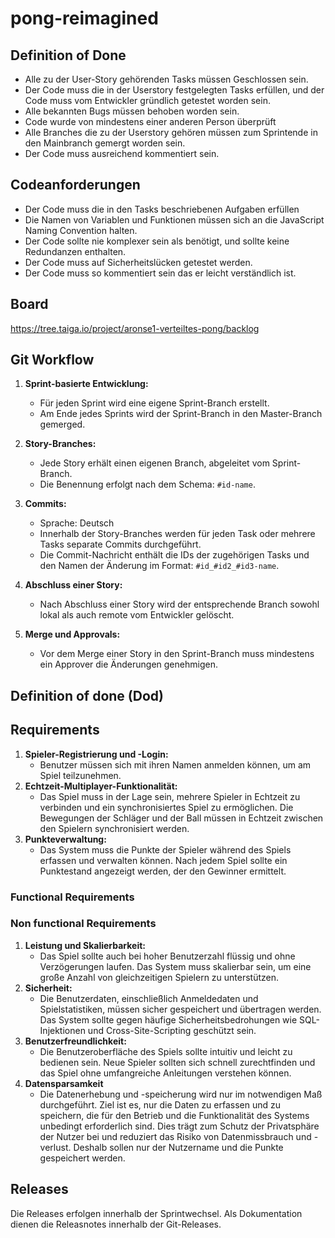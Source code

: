 # pong-reimagined
## Definition of Done
* Alle zu der User-Story gehörenden Tasks müssen Geschlossen sein.
* Der Code muss die in der Userstory festgelegten Tasks erfüllen, und der Code muss vom Entwickler gründlich getestet worden sein.
* Alle bekannten Bugs müssen behoben worden sein.
* Code wurde von mindestens einer anderen Person überprüft
* Alle Branches die zu der Userstory gehören müssen zum Sprintende in den Mainbranch gemergt worden sein.
* Der Code muss ausreichend kommentiert sein.
## Codeanforderungen
* Der Code muss die in den Tasks beschriebenen Aufgaben erfüllen
* Die Namen von Variablen und Funktionen müssen sich an die JavaScript Naming Convention halten.
* Der Code sollte nie komplexer sein als benötigt, und sollte keine Redundanzen enthalten.
* Der Code muss auf Sicherheitslücken getestet werden.
* Der Code muss so kommentiert sein das er leicht verständlich ist.
## Board
https://tree.taiga.io/project/aronse1-verteiltes-pong/backlog

## Git Workflow
1. **Sprint-basierte Entwicklung:**
   - Für jeden Sprint wird eine eigene Sprint-Branch erstellt.
   - Am Ende jedes Sprints wird der Sprint-Branch in den Master-Branch gemerged.

2. **Story-Branches:**
   - Jede Story erhält einen eigenen Branch, abgeleitet vom Sprint-Branch.
   - Die Benennung erfolgt nach dem Schema: `#id-name`.

3. **Commits:**
   - Sprache: Deutsch
   - Innerhalb der Story-Branches werden für jeden Task oder mehrere Tasks separate Commits durchgeführt.
   - Die Commit-Nachricht enthält die IDs der zugehörigen Tasks und den Namen der Änderung im Format: `#id_#id2_#id3-name`.

5. **Abschluss einer Story:**
   - Nach Abschluss einer Story wird der entsprechende Branch sowohl lokal als auch remote vom Entwickler gelöscht.

6. **Merge und Approvals:**
   - Vor dem Merge einer Story in den Sprint-Branch muss mindestens ein Approver die Änderungen genehmigen.


## Definition of done (Dod)

## Requirements
1. **Spieler-Registrierung und -Login:**
    - Benutzer müssen sich mit ihren Namen anmelden können, um am Spiel teilzunehmen. 
2. **Echtzeit-Multiplayer-Funktionalität:**
    - Das Spiel muss in der Lage sein, mehrere Spieler in Echtzeit zu verbinden und ein synchronisiertes Spiel zu ermöglichen. Die Bewegungen der Schläger und der Ball müssen in Echtzeit zwischen den Spielern synchronisiert werden.
3. **Punkteverwaltung:**
    - Das System muss die Punkte der Spieler während des Spiels erfassen und verwalten können. Nach jedem Spiel sollte ein Punktestand angezeigt werden, der den Gewinner ermittelt.

### Functional Requirements

### Non functional Requirements
1. **Leistung und Skalierbarkeit:**
    - Das Spiel sollte auch bei hoher Benutzerzahl flüssig und ohne Verzögerungen laufen. Das System muss skalierbar sein, um eine große Anzahl von gleichzeitigen Spielern zu unterstützen.
2. **Sicherheit:**
    - Die Benutzerdaten, einschließlich Anmeldedaten und Spielstatistiken, müssen sicher gespeichert und übertragen werden. Das System sollte gegen häufige Sicherheitsbedrohungen wie SQL-Injektionen und Cross-Site-Scripting geschützt sein.
3. **Benutzerfreundlichkeit:**
    - Die Benutzeroberfläche des Spiels sollte intuitiv und leicht zu bedienen sein. Neue Spieler sollten sich schnell zurechtfinden und das Spiel ohne umfangreiche Anleitungen verstehen können.
4. **Datensparsamkeit**
   - Die Datenerhebung und -speicherung wird nur im notwendigen Maß durchgeführt. 
     Ziel ist es, nur die Daten zu erfassen und zu speichern, die für den Betrieb und die Funktionalität des Systems unbedingt erforderlich sind. 
     Dies trägt zum Schutz der Privatsphäre der Nutzer bei und reduziert das Risiko von Datenmissbrauch und -verlust.
     Deshalb sollen nur der Nutzername und die Punkte gespeichert werden.

## Releases
Die Releases erfolgen innerhalb der Sprintwechsel. Als Dokumentation dienen die Releasnotes innerhalb der Git-Releases.

